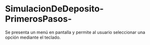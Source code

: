 # SimulacionDeDeposito-PrimerosPasos-
Se presenta un menú en pantalla y permite al usuario seleccionar una opción mediante el teclado. 
